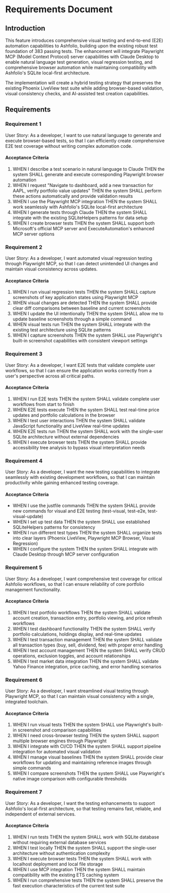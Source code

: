 # Requirements Document

## Introduction

This feature introduces comprehensive visual testing and end-to-end (E2E) automation capabilities to Ashfolio, building upon the existing robust test foundation of 383 passing tests. The enhancement will integrate Playwright MCP (Model Context Protocol) server capabilities with Claude Desktop to enable natural language test generation, visual regression testing, and comprehensive browser automation while maintaining compatibility with Ashfolio's SQLite local-first architecture.

The implementation will create a hybrid testing strategy that preserves the existing Phoenix LiveView test suite while adding browser-based validation, visual consistency checks, and AI-assisted test creation capabilities.

## Requirements

### Requirement 1

User Story: As a developer, I want to use natural language to generate and execute browser-based tests, so that I can efficiently create comprehensive E2E test coverage without writing complex automation code.

#### Acceptance Criteria

1. WHEN I describe a test scenario in natural language to Claude THEN the system SHALL generate and execute corresponding Playwright browser automation
2. WHEN I request "Navigate to dashboard, add a new transaction for AAPL, verify portfolio value updates" THEN the system SHALL perform these actions automatically and provide validation results
3. WHEN I use the Playwright MCP integration THEN the system SHALL work seamlessly with Ashfolio's SQLite local-first architecture
4. WHEN I generate tests through Claude THEN the system SHALL integrate with the existing SQLiteHelpers patterns for data setup
5. WHEN I create browser tests THEN the system SHALL support both Microsoft's official MCP server and ExecuteAutomation's enhanced MCP server options

### Requirement 2

User Story: As a developer, I want automated visual regression testing through Playwright MCP, so that I can detect unintended UI changes and maintain visual consistency across updates.

#### Acceptance Criteria

1. WHEN I run visual regression tests THEN the system SHALL capture screenshots of key application states using Playwright MCP
2. WHEN visual changes are detected THEN the system SHALL provide clear diff comparisons between baseline and current screenshots
3. WHEN I update the UI intentionally THEN the system SHALL allow me to update baseline screenshots through a simple command
4. WHEN visual tests run THEN the system SHALL integrate with the existing test architecture using SQLite patterns
5. WHEN I capture screenshots THEN the system SHALL use Playwright's built-in screenshot capabilities with consistent viewport settings

### Requirement 3

User Story: As a developer, I want E2E tests that validate complete user workflows, so that I can ensure the application works correctly from a user's perspective across all critical paths.

#### Acceptance Criteria

1. WHEN I run E2E tests THEN the system SHALL validate complete user workflows from start to finish
2. WHEN E2E tests execute THEN the system SHALL test real-time price updates and portfolio calculations in the browser
3. WHEN I test user interactions THEN the system SHALL validate JavaScript functionality and LiveView real-time updates
4. WHEN E2E tests run THEN the system SHALL work with the single-user SQLite architecture without external dependencies
5. WHEN I execute browser tests THEN the system SHALL provide accessibility tree analysis to bypass visual interpretation needs

### Requirement 4

User Story: As a developer, I want the new testing capabilities to integrate seamlessly with existing development workflows, so that I can maintain productivity while gaining enhanced testing coverage.

#### Acceptance Criteria

- WHEN I use the justfile commands THEN the system SHALL provide new commands for visual and E2E testing (test-visual, test-e2e, test-visual-update)
- WHEN I set up test data THEN the system SHALL use established SQLiteHelpers patterns for consistency
- WHEN I run different test types THEN the system SHALL organize tests into clear layers (Phoenix LiveView, Playwright MCP Browser, Visual Regression)
- WHEN I configure the system THEN the system SHALL integrate with Claude Desktop through MCP server configuration

### Requirement 5

User Story: As a developer, I want comprehensive test coverage for critical Ashfolio workflows, so that I can ensure reliability of core portfolio management functionality.

#### Acceptance Criteria

1. WHEN I test portfolio workflows THEN the system SHALL validate account creation, transaction entry, portfolio viewing, and price refresh workflows
2. WHEN I test dashboard functionality THEN the system SHALL verify portfolio calculations, holdings display, and real-time updates
3. WHEN I test transaction management THEN the system SHALL validate all transaction types (buy, sell, dividend, fee) with proper error handling
4. WHEN I test account management THEN the system SHALL verify CRUD operations, exclusion toggles, and account relationships
5. WHEN I test market data integration THEN the system SHALL validate Yahoo Finance integration, price caching, and error handling scenarios

### Requirement 6

User Story: As a developer, I want streamlined visual testing through Playwright MCP, so that I can maintain visual consistency with a single, integrated toolchain.

#### Acceptance Criteria

1. WHEN I run visual tests THEN the system SHALL use Playwright's built-in screenshot and comparison capabilities
2. WHEN I need cross-browser testing THEN the system SHALL support multiple browser engines through Playwright
3. WHEN I integrate with CI/CD THEN the system SHALL support pipeline integration for automated visual validation
4. WHEN I manage visual baselines THEN the system SHALL provide clear workflows for updating and maintaining reference images through simple commands
5. WHEN I compare screenshots THEN the system SHALL use Playwright's native image comparison with configurable thresholds

### Requirement 7

User Story: As a developer, I want the testing enhancements to support Ashfolio's local-first architecture, so that testing remains fast, reliable, and independent of external services.

#### Acceptance Criteria

1. WHEN I run tests THEN the system SHALL work with SQLite database without requiring external database services
2. WHEN I test locally THEN the system SHALL support the single-user architecture without authentication complexity
3. WHEN I execute browser tests THEN the system SHALL work with localhost deployment and local file storage
4. WHEN I use MCP integration THEN the system SHALL maintain compatibility with the existing ETS caching system
5. WHEN I run comprehensive tests THEN the system SHALL preserve the fast execution characteristics of the current test suite
